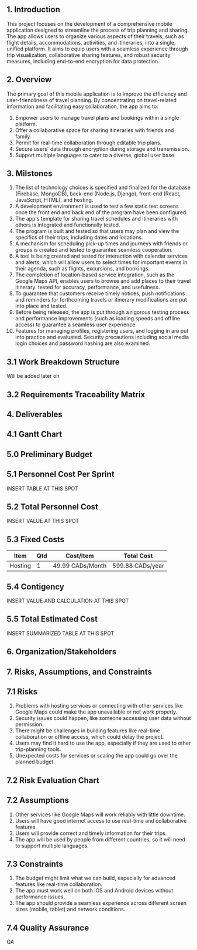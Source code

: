 

## 1. Introduction

This project focuses on the development of a comprehensive mobile application designed to streamline the process of trip planning and sharing. 
The app allows users to organize various aspects of their travels, such as flight details, accommodations, activities, and itineraries, into a single, unified platform. 
It aims to equip users with a seamless experience through trip visualization, collaborative sharing features, and robust security measures, including end-to-end encryption for data protection.


## 2. Overview 
The primary goal of this mobile application is to improve the efficiency and user-friendliness of travel planning. 
By concentrating on travel-related information and facilitating easy collaboration, the app aims to:

1. Empower users to manage travel plans and bookings within a single platform.
2. Offer a collaborative space for sharing itineraries with friends and family.
3. Permit for real-time collaboration through editable trip plans.
4. Secure users' data through encryption during storage and transmission.
5. Support multiple languages to cater to a diverse, global user base.



## 3. Milstones 
1. The list of technology choices is specified and finalized for the database (Firebase, MongoDB), back-end (Node.js, Django), front-end (React, JavaScript, HTML), and hosting.
2. A development environment is used to test a few static test screens once the front end and back end of the program have been configured.
3. The app's template for sharing travel schedules and itineraries with others is integrated and functionally tested.
4. The program is built and tested so that users may plan and view the specifics of their trips, including dates and locations.
5. A mechanism for scheduling pick-up times and journeys with friends or groups is created and tested to guarantee seamless cooperation.
6. A tool is being created and tested for interaction with calendar services and alerts, which will allow users to select times for important events in their agenda, such as flights, excursions, and bookings.
7. The completion of location-based service integration, such as the Google Maps API, enables users to browse and add places to their travel itinerary. tested for accuracy, performance, and usefulness.
8. To guarantee that customers receive timely notices, push notifications and reminders for forthcoming travels or itinerary modifications are put into place and tested.
9. Before being released, the app is put through a rigorous testing process and performance improvements (such as loading speeds and offline access) to guarantee a seamless user experience.
10. Features for managing profiles, registering users, and logging in are put into practice and evaluated. Security precautions including social media login choices and password hashing are also examined.

## 3.1 Work Breakdown Structure 
Will be added later on


## 3.2 Requirements Traceability Matrix



## 4. Deliverables

## 4.1 Gantt Chart



## 5.0 Preliminary Budget

## 5.1 Personnel Cost Per Sprint
INSERT TABLE AT THIS SPOT

## 5.2 Total Personnel Cost
INSERT VALUE AT THIS SPOT

## 5.3 Fixed Costs

| Item | Qtd | Cost/Item | Total Cost |
| ---- | --- | --------- | ---------- |
| Hosting | 1 | 49.99 CADs/Month | 599.88 CADs/year |


## 5.4 Contigency
INSERT VALUE AND CALCULATION AT THIS SPOT

## 5.5 Total Estimated Cost
INSERT SUMMARIZED TABLE AT THIS SPOT

## 6. Organization/Stakeholders




## 7. Risks, Assumptions, and Constraints

## 7.1 Risks
1. Problems with hosting services or connecting with other services like Google Maps could make the app unavailable or not work properly.
2. Security issues could happen, like someone accessing user data without permission.
3. There might be challenges in building features like real-time collaboration or offline access, which could delay the project.
4. Users may find it hard to use the app, especially if they are used to other trip-planning tools.
5. Unexpected costs for services or scaling the app could go over the planned budget.


## 7.2 Risk Evaluation Chart


## 7.2 Assumptions
1. Other services like Google Maps will work reliably with little downtime.
2. Users will have good internet access to use real-time and collaborative features.
3. Users will provide correct and timely information for their trips.
4. The app will be used by people from different countries, so it will need to support multiple languages.


## 7.3 Constraints
1. The budget might limit what we can build, especially for advanced features like real-time collaboration.
2. The app must work well on both iOS and Android devices without performance issues.
3. The app should provide a seamless experience across different screen sizes (mobile, tablet) and network conditions.





## 7.4 Quality Assurance
QA






